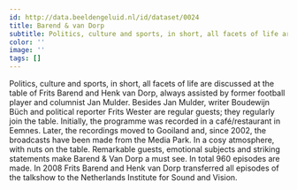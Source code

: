 ```yaml
---
id: http://data.beeldengeluid.nl/id/dataset/0024
title: Barend & van Dorp
subtitle: Politics, culture and sports, in short, all facets of life are discussed at the table of Frits Barend and Henk van Dorp, always assisted by former football player and columnist Jan Mulder.
color: ''
image: ''
tags: []
---
```


Politics, culture and sports, in short, all facets of life are discussed at the table of Frits Barend and Henk van Dorp, always assisted by former football player and columnist Jan Mulder. Besides Jan Mulder, writer Boudewijn Büch and political reporter Frits Wester are regular guests; they regularly join the table. Initially, the programme was recorded in a café/restaurant in Eemnes. Later, the recordings moved to Gooiland and, since 2002, the broadcasts have been made from the Media Park. In a cosy atmosphere, with nuts on the table. Remarkable guests, emotional subjects and striking statements make Barend & Van Dorp a must see. In total 960 episodes are made. In 2008 Frits Barend and Henk van Dorp transferred all episodes of the talkshow to the Netherlands Institute for Sound and Vision.
